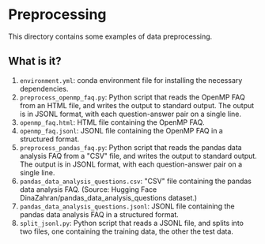 # Preprocessing

This directory contains some examples of data preprocessing.


## What is it?

1. `environment.yml`: conda environment file for installing the necessary
   dependencies.
1. `preprocess_openmp_faq.py`: Python script that reads the OpenMP FAQ from an
   HTML file, and writes the output to standard output.  The output is in JSONL
   format, with each question-answer pair on a single line.
1. `openmp_faq.html`: HTML file containing the OpenMP FAQ.
1. `openmp_faq.jsonl`: JSONL file containing the OpenMP FAQ in a structured
   format.
1. `preprocess_pandas_faq.py`: Python script that reads the pandas data
   analysis FAQ from a "CSV" file, and writes the output to standard output.
   The output is in JSONL format, with each question-answer pair on a single
   line.
1. `pandas_data_analysis_questions.csv`: "CSV" file containing the pandas data
   analysis FAQ. (Source: Hugging Face DinaZahran/pandas_data_analysis_questions
   dataset.)
1. `pandas_data_analysis_questions.jsonl`: JSONL file containing the pandas
   data analysis FAQ in a structured format.
1. `split_jsonl.py`: Python script that reads a JSONL file, and splits into
   two files, one containing the training data, the other the test data.
